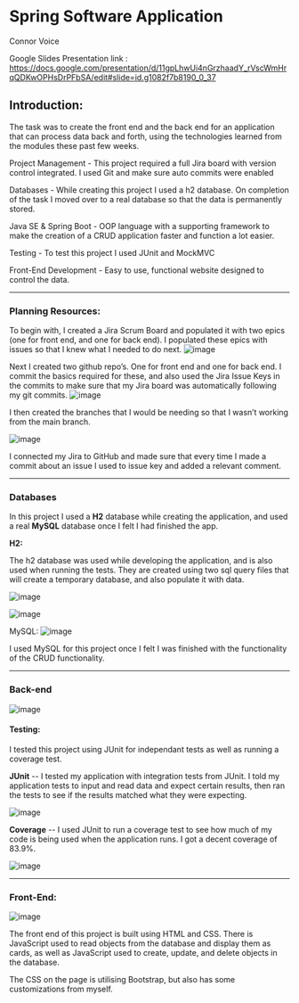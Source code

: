 Spring Software Application
====================================

Connor Voice

Google Slides Presentation link : https://docs.google.com/presentation/d/11gpLhwUi4nGrzhaadY_rVscWmHrqQDKwOPHsDrPFbSA/edit#slide=id.g1082f7b8190_0_37

Introduction:
-------------

The task was to create the front end and the back end for an application that can process data back and forth, using the technologies learned from the modules these past few weeks.

Project Management - This project required a full Jira board with version control integrated. I used Git and make sure auto commits were enabled

Databases - While creating this project I used a h2 database. On completion of the task I moved over to a real database so that the data is permanently stored.

Java SE & Spring Boot - OOP language with a supporting framework to make the creation of a CRUD application faster and function a lot easier.

Testing - To test this project I used JUnit and MockMVC

Front-End Development - Easy to use, functional website designed to control the data.

* * * * *

### Planning Resources:

To begin with, I created a Jira Scrum Board and populated it with two epics (one for front end, and one for back end). I populated these epics with issues so that I knew what I needed to do next. 
![image](https://user-images.githubusercontent.com/93252743/146170193-76c3b6d1-0413-4e9e-9308-4bdbadc39c9a.png)

Next I created two github repo’s. One for front end and one for back end. I commit the basics required for these, and also used the Jira Issue Keys in the commits to make sure that my Jira board was automatically following my git commits. 
![image](https://user-images.githubusercontent.com/93252743/146170265-07c21083-67e2-40b6-9838-3e1bf8d52c59.png)

I then created the branches that I would be needing so that I wasn’t working from the main branch.

![image](https://user-images.githubusercontent.com/93252743/146170467-69408e7f-64f6-4de4-995e-763cf58834d9.png)

I connected my Jira to GitHub and made sure that every time I made a commit about an issue I used to issue key and added a relevant comment. 

* * * * *

### Databases

In this project I used a **H2** database while creating the application, and used a real **MySQL** database once I felt I had finished the app. 

**H2:**

The h2 database was used while developing the application, and is also used when running the tests. They are created using two sql query files that will create a temporary database, and also populate it with data.

![image](https://user-images.githubusercontent.com/93252743/146171325-f60f20f9-e1ef-49d3-9d9b-c8107c7c5c08.png)

![image](https://user-images.githubusercontent.com/93252743/146171347-9b25fc5f-928f-4ab5-9140-14978e006bbf.png)


MySQL: ![image](https://user-images.githubusercontent.com/93252743/146219966-d5bf6a7b-7465-4c5a-8c63-17a7db29cd2e.png)

I used MySQL for this project once I felt I was finished with the functionality of the CRUD functionality. 


* * * * *

### Back-end

![image](https://user-images.githubusercontent.com/93252743/146220320-88f47690-0eb6-4dbb-bc01-a93e6cc6c8be.png)


#### Testing:

I tested this project using JUnit for independant tests as well as running a coverage test. 

**JUnit** -- I tested my application with integration tests from JUnit. I told my application tests to input and read data and expect certain results, then ran the tests to see if the results matched what they were expecting. 

![image](https://user-images.githubusercontent.com/93252743/146186697-3c654eea-b332-40b4-8b7e-7a516c841b2b.png)

**Coverage** -- I used JUnit to run a coverage test to see how much of my code is being used when the application runs. I got a decent coverage of 83.9%. 

![image](https://user-images.githubusercontent.com/93252743/146187804-d4b6a42f-5323-4223-9d53-d37c9d9947e2.png)



* * * * *

### Front-End:

![image](https://user-images.githubusercontent.com/93252743/146178449-f00f057a-c11c-4c98-9082-0fdd4948bd1f.png)


The front end of this project is built using HTML and CSS. There is JavaScript used to read objects from the database and display them as cards, as well as JavaScript used to create, update, and delete objects in the database. 

The CSS on the page is utilising Bootstrap, but also has some customizations from myself. 




